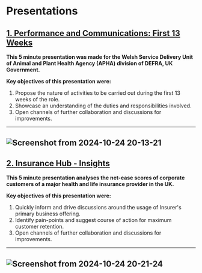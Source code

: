 # Presentations

## [1. Performance and Communications: First 13 Weeks](https://github.com/basicennui/Presentations/blob/main/1.%20Performance%20and%20Communication%20-%20First%2013%20Weeks.pdf)
**This 5 minute presentation was made for the Welsh Service Delivery Unit of Animal and Plant Health Agency (APHA) division of DEFRA, UK Government.**

**Key objectives of this presentation were:**

1. Propose the nature of activities to be carried out during the first 13 weeks of the role.
2. Showcase an understanding of the duties and responsibilities involved.
3. Open channels of further collaboration and discussions for improvements.
---------------------------------------------------------------------------------------------------------
![Screenshot from 2024-10-24 20-13-21](https://github.com/user-attachments/assets/73961cca-e6e7-480d-a2ea-f41247c520ac)
---------------------------------------------------------------------------------------------------------

## [2. Insurance Hub - Insights](https://github.com/basicennui/Presentations/blob/main/2.%20Insurance%20Hub%20-%20Insights.pdf)
**This 5 minute presentation analyses the net-ease scores of corporate customers of a major health and life insurance provider in the UK.**

**Key objectives of this presentation were:**

1. Quickly inform and drive discussions around the usage of Insurer's primary business offering.
2. Identify pain-points and suggest course of action for maximum customer retention.
3. Open channels of further collaboration and discussions for improvements.
---------------------------------------------------------------------------------------------------------
![Screenshot from 2024-10-24 20-21-24](https://github.com/user-attachments/assets/77b540c0-b25b-44aa-94b1-80102e0fb7d4)
---------------------------------------------------------------------------------------------------------
